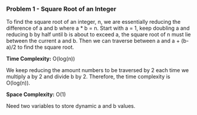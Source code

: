 ### Problem 1 - Square Root of an Integer

To find the square root of an integer, n, we are essentially reducing the difference of a and b where a * b = n. Start with a = 1, keep doubling a and reducing b by half until b is about to exceed a, the square root of n must lie between the current a and b. Then we can traverse between a and a + (b-a)/2 to find the square root.

**Time Complexity:** O(log(n))

We keep reducing the amount numbers to be traversed by 2 each time we multiply a by 2 and divide b by 2. Therefore, the time complexity is O(log(n)).

**Space Complexity:** O(1)

Need two variables to store dynamic a and b values.
